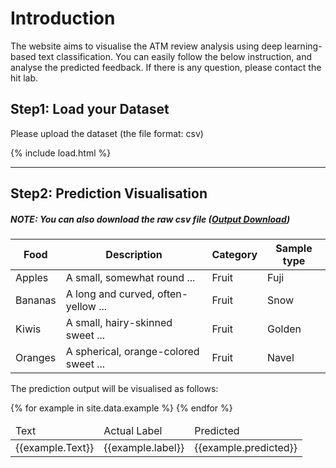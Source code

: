 # Introduction
The website aims to visualise the ATM review analysis using deep learning-based text classification. You can easily follow the below instruction, and analyse the predicted feedback. 
If there is any question, please contact the hit lab. 



## Step1: Load your Dataset
Please upload the dataset (the file format: csv)

{% include load.html %}


* * *


## Step2: Prediction Visualisation
##### NOTE: You can also download the raw csv file (<a href="https://github.com/hit-lab/boa_atm/master/_data/example.csv">Output Download</a>)

<div class="datatable-begin"></div>

Food    | Description                           | Category | Sample type
------- | ------------------------------------- | -------- | -----------
Apples  | A small, somewhat round ...           | Fruit    | Fuji
Bananas | A long and curved, often-yellow ...   | Fruit    | Snow
Kiwis   | A small, hairy-skinned sweet ...      | Fruit    | Golden
Oranges | A spherical, orange-colored sweet ... | Fruit    | Navel

<div class="datatable-end"></div>


The prediction output will be visualised as follows:

<table>
  <thead>
    <tr>
      <td>Text</td>
      <td>Actual Label</td>
      <td>Predicted</td>
    </tr>
  </thead>
  <tbody>
  {% for example in site.data.example %}
    <tr>
      <td>{{example.Text}}</td>
      <td>{{example.label}}</td>
      <td>{{example.predicted}}</td>
    </tr>
    {% endfor %}
  </tbody>
</table>
